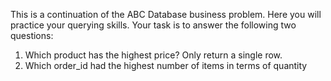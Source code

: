 This is a continuation of the ABC Database business problem. 
Here you will practice your querying skills. 
Your task is to answer the following two questions: 
1. Which product has the highest price? Only return a single row.
2. Which order_id had the highest number of items in terms of quantity
